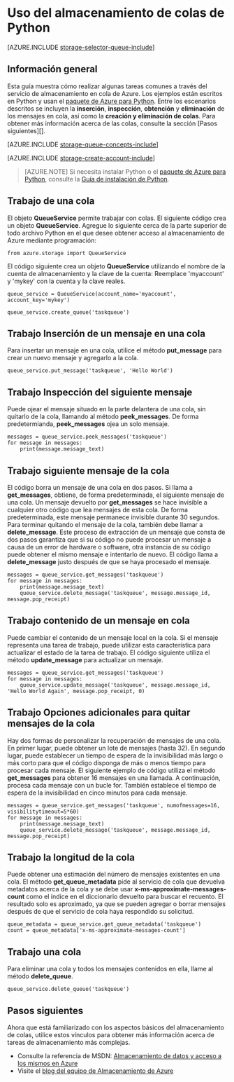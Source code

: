 <properties 
	pageTitle="Uso del almacenamiento de colas de Python | Microsoft Azure" 
	description="Aprenda a utilizar el servicio de colas de Azure de Python para crear y eliminar colas e insertar, obtener y eliminar mensajes." 
	services="storage" 
	documentationCenter="python" 
	authors="huguesv" 
	manager="wpickett" 
	editor=""/>

<tags 
	ms.service="storage" 
	ms.workload="storage" 
	ms.tgt_pltfrm="na" 
	ms.devlang="python" 
	ms.topic="article" 
	ms.date="03/11/2015" 
	ms.author="huvalo"/>

# Uso del almacenamiento de colas de Python

[AZURE.INCLUDE [storage-selector-queue-include](../includes/storage-selector-queue-include.md)]

## Información general

Esta guía muestra cómo realizar algunas tareas comunes a través del servicio de almacenamiento en cola de Azure. Los ejemplos están escritos en Python y usan el [paquete de Azure para Python][]. Entre los escenarios descritos se incluyen la **inserción**, **inspección**,
**obtención** y **eliminación** de los mensajes en cola, así como la **creación y eliminación de colas**. Para obtener más información acerca de las colas, consulte la sección [Pasos siguientes][].

[AZURE.INCLUDE [storage-queue-concepts-include](../includes/storage-queue-concepts-include.md)]

[AZURE.INCLUDE [storage-create-account-include](../includes/storage-create-account-include.md)]


> [AZURE.NOTE] Si necesita instalar Python o el [paquete de Azure para Python][], consulte la [Guía de instalación de Python](python-how-to-install.md).

## Trabajo de una cola

El objeto **QueueService** permite trabajar con colas. El siguiente código crea un objeto **QueueService**. Agregue lo siguiente cerca de la parte superior de todo archivo Python en el que desee obtener acceso al almacenamiento de Azure mediante programación:

	from azure.storage import QueueService

El código siguiente crea un objeto **QueueService** utilizando el nombre de la cuenta de almacenamiento y la clave de la cuenta: Reemplace 'myaccount' y 'mykey' con la cuenta y la clave reales.

	queue_service = QueueService(account_name='myaccount', account_key='mykey')

	queue_service.create_queue('taskqueue')


## Trabajo Inserción de un mensaje en una cola

Para insertar un mensaje en una cola, utilice el método **put_message** para crear un nuevo mensaje y agregarlo a la cola.

	queue_service.put_message('taskqueue', 'Hello World')


## Trabajo Inspección del siguiente mensaje

Puede ojear el mensaje situado en la parte delantera de una cola, sin quitarlo de la cola, llamando al método **peek_messages**. De forma predetermianda,
**peek_messages** ojea un solo mensaje.

	messages = queue_service.peek_messages('taskqueue')
	for message in messages:
		print(message.message_text)


## Trabajo siguiente mensaje de la cola

El código borra un mensaje de una cola en dos pasos. Si llama a
**get_messages**, obtiene, de forma predeterminada, el siguiente mensaje de una cola. Un mensaje devuelto por **get_messages** se hace invisible a cualquier otro código que lea mensajes de esta cola. De forma predeterminada, este mensaje permanece invisible durante 30 segundos. Para terminar quitando el mensaje de la cola, también debe llamar a **delete_message**. Este proceso de extracción de un mensaje que consta de dos pasos garantiza que si su código no puede procesar un mensaje a causa de un error de hardware o software, otra instancia de su código puede obtener el mismo mensaje e intentarlo de nuevo. El código llama a **delete_message** justo después de que se haya procesado el mensaje.

	messages = queue_service.get_messages('taskqueue')
	for message in messages:
		print(message.message_text)
		queue_service.delete_message('taskqueue', message.message_id, message.pop_receipt)


## Trabajo contenido de un mensaje en cola

Puede cambiar el contenido de un mensaje local en la cola. Si el mensaje representa una tarea de trabajo, puede utilizar esta característica para actualizar el estado de la tarea de trabajo. El código siguiente utiliza el método **update_message** para actualizar un mensaje.

	messages = queue_service.get_messages('taskqueue')
	for message in messages:
		queue_service.update_message('taskqueue', message.message_id, 'Hello World Again', message.pop_receipt, 0)

## Trabajo Opciones adicionales para quitar mensajes de la cola

Hay dos formas de personalizar la recuperación de mensajes de una cola.
En primer lugar, puede obtener un lote de mensajes (hasta 32). En segundo lugar, puede establecer un tiempo de espera de la invisibilidad más largo o más corto para que el código disponga de más o menos tiempo para procesar cada mensaje. El siguiente ejemplo de código utiliza el método **get_messages** para obtener 16 mensajes en una llamada. A continuación, procesa cada mensaje con un bucle for. También establece el tiempo de espera de la invisibilidad en cinco minutos para cada mensaje.

	messages = queue_service.get_messages('taskqueue', numofmessages=16, visibilitytimeout=5*60)
	for message in messages:
		print(message.message_text)
		queue_service.delete_message('taskqueue', message.message_id, message.pop_receipt)

## Trabajo la longitud de la cola

Puede obtener una estimación del número de mensajes existentes en una cola. El método **get_queue_metadata** pide al servicio de cola que devuelva metadatos acerca de la cola y se debe usar **x-ms-approximate-messages-count** como el índice en el diccionario devuelto para buscar el recuento.
El resultado solo es aproximado, ya que se pueden agregar o borrar mensajes después de que el servicio de cola haya respondido su solicitud.

	queue_metadata = queue_service.get_queue_metadata('taskqueue')
	count = queue_metadata['x-ms-approximate-messages-count']

## Trabajo una cola

Para eliminar una cola y todos los mensajes contenidos en ella, llame al método
**delete_queue**.

	queue_service.delete_queue('taskqueue')

## Pasos siguientes

Ahora que está familiarizado con los aspectos básicos del almacenamiento de colas, utilice estos vínculos para obtener más información acerca de tareas de almacenamiento más complejas.

-   Consulte la referencia de MSDN: [Almacenamiento de datos y acceso a los mismos en Azure][]
-   Visite el [blog del equipo de Almacenamiento de Azure][]

[Almacenamiento de datos y acceso a los mismos en Azure]: http://msdn.microsoft.com/library/azure/gg433040.aspx
[Blog del equipo de almacenamiento de Azure]: http://blogs.msdn.com/b/windowsazurestorage/
[Paquete de Azure para Python]: https://pypi.python.org/pypi/azure  

<!--HONumber=49-->